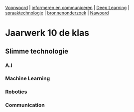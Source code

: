 [Voorwoord](Voorwoord.md) | [informeren en communiceren](inleiding_spraaktechnologie.md) | [Deep Learning](DeepLearning.md) | [spraaktechnologie](spraaktechnologie.md) | [bronnenonderzoek](Bronnenonderzoek.md) | [Nawoord](Nawoord.md)


# Jaarwerk 10 de klas
## Slimme technologie

### A.I

### Machine Learning

### Robotics

### Communication

